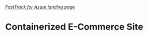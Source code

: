 ###### [FastTrack for Azure landing page](https://github.com/Azure/FastTrackForAzure)



# Containerized E-Commerce Site


